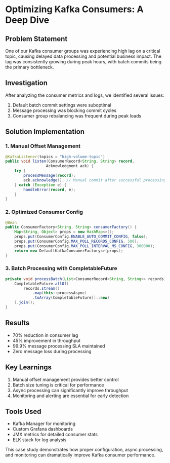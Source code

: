 # Optimizing Kafka Consumers: A Deep Dive

## Problem Statement
One of our Kafka consumer groups was experiencing high lag on a critical topic, causing delayed data processing and potential business impact. The lag was consistently growing during peak hours, with batch commits being the primary bottleneck.

## Investigation
After analyzing the consumer metrics and logs, we identified several issues:

1. Default batch commit settings were suboptimal
2. Message processing was blocking commit cycles
3. Consumer group rebalancing was frequent during peak loads

## Solution Implementation

### 1. Manual Offset Management
```java
@KafkaListener(topics = "high-volume-topic")
public void listen(ConsumerRecord<String, String> record, 
                  Acknowledgment ack) {
    try {
        processMessage(record);
        ack.acknowledge(); // Manual commit after successful processing
    } catch (Exception e) {
        handleError(record, e);
    }
}
```

### 2. Optimized Consumer Config
```java
@Bean
public ConsumerFactory<String, String> consumerFactory() {
    Map<String, Object> props = new HashMap<>();
    props.put(ConsumerConfig.ENABLE_AUTO_COMMIT_CONFIG, false);
    props.put(ConsumerConfig.MAX_POLL_RECORDS_CONFIG, 500);
    props.put(ConsumerConfig.MAX_POLL_INTERVAL_MS_CONFIG, 300000);
    return new DefaultKafkaConsumerFactory<>(props);
}
```

### 3. Batch Processing with CompletableFuture
```java
private void processBatch(List<ConsumerRecord<String, String>> records) {
    CompletableFuture.allOf(
        records.stream()
            .map(this::processAsync)
            .toArray(CompletableFuture[]::new)
    ).join();
}
```

## Results

- 70% reduction in consumer lag
- 45% improvement in throughput
- 99.9% message processing SLA maintained
- Zero message loss during processing

## Key Learnings

1. Manual offset management provides better control
2. Batch size tuning is critical for performance
3. Async processing can significantly improve throughput
4. Monitoring and alerting are essential for early detection

## Tools Used

- Kafka Manager for monitoring
- Custom Grafana dashboards
- JMX metrics for detailed consumer stats
- ELK stack for log analysis

This case study demonstrates how proper configuration, async processing, and monitoring can dramatically improve Kafka consumer performance.